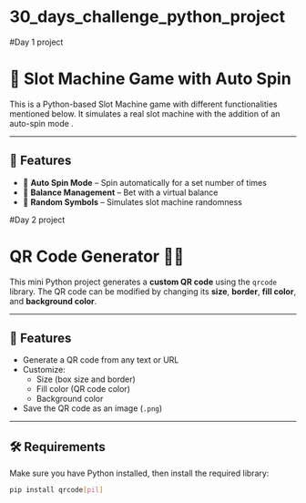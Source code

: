 

# 30_days_challenge_python_project

 #Day 1 project
# 🎰 Slot Machine Game with Auto Spin 

This is a Python-based Slot Machine game with different functionalities mentioned below. It simulates a real slot machine with the addition of an auto-spin mode .

---

## 🚀 Features

- 🔁 **Auto Spin Mode** – Spin automatically for a set number of times
- 💸 **Balance Management** – Bet with a virtual balance
- 🎲 **Random Symbols** – Simulates slot machine randomness


#Day 2 project 

# QR Code Generator 🧾📲

This mini Python project generates a **custom QR code** using the `qrcode` library. The QR code can be modified by changing its **size**, **border**, **fill color**, and **background color**.

---

## 📌 Features

- Generate a QR code from any text or URL
- Customize:
  - Size (box size and border)
  - Fill color (QR code color)
  - Background color
- Save the QR code as an image (`.png`)

---

## 🛠️ Requirements

Make sure you have Python installed, then install the required library:

```bash
pip install qrcode[pil]
